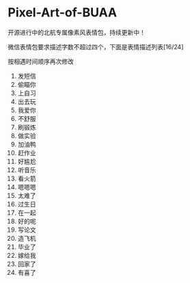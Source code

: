 # Pixel-Art-of-BUAA
开源进行中的北航专属像素风表情包，持续更新中！

微信表情包要求描述字数不超过四个，下面是表情描述列表[16/24]  
 
按相遇时间顺序再次修改

1. 发短信  
2. 偷瞄你  
3. 上自习  
4. 出去玩  
5. 我爱你  
6. 不舒服  
7. 刷锻炼  
8. 做实验  
9. 加油鸭   
10. 赶作业  
11. 好尴尬    
12. 听音乐  
13. 看火箭  
14. 嗯嗯嗯  
15. 太难了  
16. 过生日  
17. 在一起  
18. 好的呢  
19. 写论文  
20. 造飞机  
21. 毕业了 
22. 嫁给我  
23. 回家了  
24. 有喜了   
